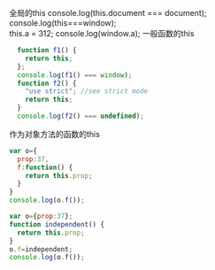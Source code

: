 全局的this
console.log(this.document === document);  
console.log(this===window);  
this.a = 312; 
console.log(window.a);
一般函数的this
```js
  function f1() {
    return this;
  };
  console.log(f1() === window);
  function f2() {
    "use strict"; //see strict mode
    return this;
  }
  console.log(f2() === undefined);
```
作为对象方法的函数的this
```js
var o={
  prop:37,
  f:function() {
    return this.prop;
  }
}
console.log(o.f());
```

```js
var o={prop:37};
function independent() {
  return this.prop;
}
o.f=independent;
console.log(o.f());
```
